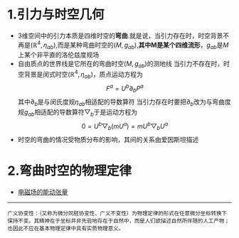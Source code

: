 # 1.引力与时空几何
- 3维空间中的引力本质是四维时空的**弯曲**.就是说，当引力存在时，时空背景不再是$(\mathbb{R}^4,\eta _{ab})$,而是某种弯曲时空的$(M,g_{ab})$,**其中M是某个四维流形**，$g_{ab}$是$M$上某个非平直的洛伦兹度规场
- 自由质点的世界线是它所在的弯曲时空$(M,g_{ab})$的测地线
  当引力不存在时，时空背景是闵式时空$(\mathbb{R}^4,\eta _{ab})$，质点运动方程为$$F^a=U^b\partial_bP^a$$
  其中$\partial_b$是与闵氏度规$\eta_{ab}$相适配的导数算符
  当引力存在时要把$\partial_b$改为与弯曲度规$g_{ab}$相适配的导数算符$\bigtriangledown_b$于是运动方程为$$0=U^b\bigtriangledown _b(mU^a)=mU^b\bigtriangledown _bU^a$$
- 时空的弯曲的情况受物质分布的影响，其间的关系由爱因斯坦描述
# 2.弯曲时空的物理定律
 - [电磁场的能动张量](四维形式的电磁理论.md)

---
	广义协变性：（又称为微分同胚协变性、广义不变性）为物理定律的形式在任意微分坐标转换下保持不变。其精神在于坐标并非先验地存在于自然中，而是人们欲描述自然所伴随的人工产物；也因此不应在基本物理定律中具有实质物理意义。

